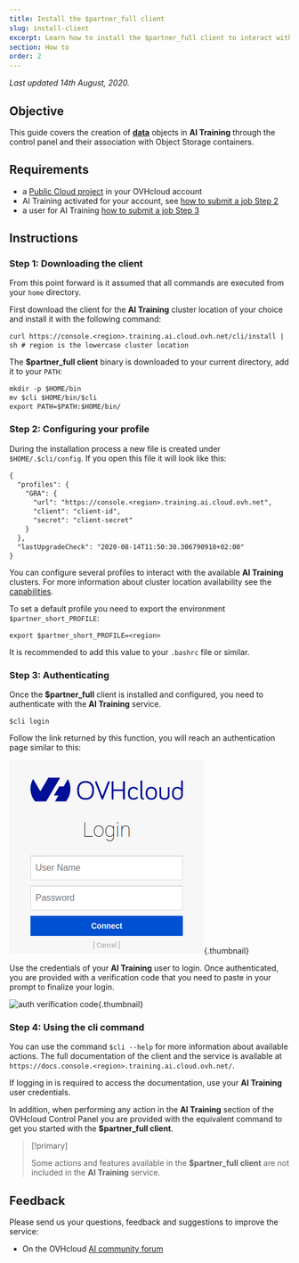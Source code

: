 ```yaml
---
title: Install the $partner_full client
slug: install-client
excerpt: Learn how to install the $partner_full client to interact with AI Training
section: How to
order: 2
---
```

*Last updated 14th August, 2020.*

## Objective

This guide covers the creation of [**data**](../data) objects in **AI Training** through the control panel and their association with Object
Storage containers.

## Requirements

-   a [Public Cloud project](https://www.ovhcloud.com/en-gb/public-cloud/) in your OVHcloud account
-   AI Training activated for your account, see [how to submit a job Step 2](../submit-job)
-   a user for AI Training [how to submit a job Step 3](../submit-job)

## Instructions

### Step 1: Downloading the client

From this point forward is it assumed that all commands are executed from your `home` directory.

First download the client for the **AI Training** cluster location of your choice and install it with the following command:

``` {.console}
curl https://console.<region>.training.ai.cloud.ovh.net/cli/install | sh # region is the lowercase cluster location
```

The **\$partner\_full client** binary is downloaded to your current directory, add it to your `PATH`:

``` {.console}
mkdir -p $HOME/bin
mv $cli $HOME/bin/$cli
export PATH=$PATH:$HOME/bin/
```

### Step 2: Configuring your profile

During the installation process a new file is created under `$HOME/.$cli/config`. If you open this file it will look like this:

``` {.console}
{
  "profiles": {
    "GRA": {
      "url": "https://console.<region>.training.ai.cloud.ovh.net",
      "client": "client-id",
      "secret": "client-secret"
    }
  },
  "lastUpgradeCheck": "2020-08-14T11:50:30.306790918+02:00"
}
```

You can configure several profiles to interact with the available **AI Training** clusters. For more information about cluster location availability see the [capabilities](../capabilities).

To set a default profile you need to export the environment
`$partner_short_PROFILE`:

``` {.console}
export $partner_short_PROFILE=<region>
```

It is recommended to add this value to your `.bashrc` file or similar.

### Step 3: Authenticating

Once the **\$partner\_full** client is installed and configured, you need to authenticate with the **AI Training** service.

``` {.console}
$cli login
```

Follow the link returned by this function, you will reach an authentication page similar to this:

![image](images/00_oauth2_login.png){.thumbnail}

Use the credentials of your **AI Training** user to login. Once authenticated, you are provided with a verification code that you need to
paste in your prompt to finalize your login.

![auth verification code](images/01_oauth_verification_code.png){.thumbnail}

### Step 4: Using the cli command

You can use the command `$cli --help` for more information about available actions. The full documentation of the client and the service is available at `https://docs.console.<region>.training.ai.cloud.ovh.net/`. 

If logging in is required to access the documentation, use your **AI Training** user credentials.

In addition, when performing any action in the **AI Training** section of the OVHcloud Control Panel you are provided with the equivalent command to get you started with the **\$partner\_full client**.

> [!primary]
>
> Some actions and features available in the **\$partner\_full client** are not included in the **AI Training** service.
>

## Feedback

Please send us your questions, feedback and suggestions to improve the service:

-   On the OVHcloud [AI community forum](https://community.ovh.com/c/platform/ai-ml)
